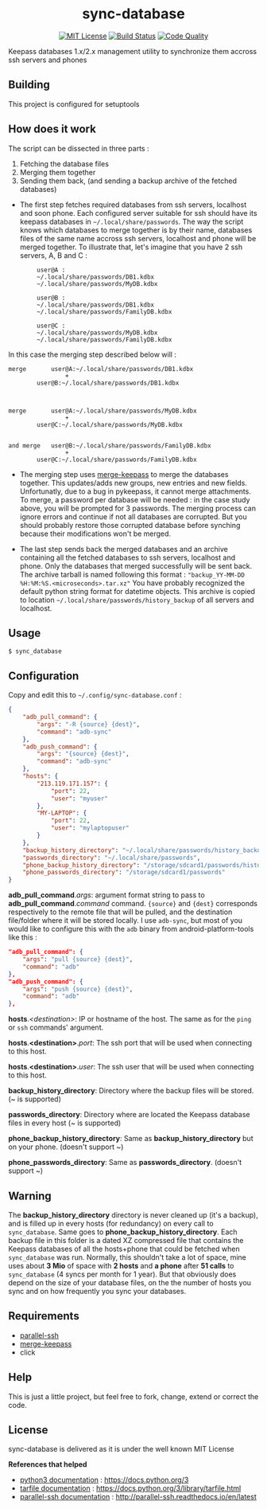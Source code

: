 <h1 align="center">sync-database</h1>

<p align="center">
      <a href="https://scott-hamilton.mit-license.org/"><img alt="MIT License" src="https://img.shields.io/badge/License-MIT-525252.svg?labelColor=292929&logo=creative%20commons&style=for-the-badge" /></a>
	  <a href="https://github.com/SCOTT-HAMILTON/sync-database/actions"><img alt="Build Status" src="https://img.shields.io/github/actions/workflow/status/SCOTT-HAMILTON/sync-database/ci.yml?branch=master&logo=github-actions&style=for-the-badge" /></a>
	  <a href="https://www.codacy.com/gh/SCOTT-HAMILTON/sync-database/dashboard?utm_source=github.com&amp;utm_medium=referral&amp;utm_content=SCOTT-HAMILTON/sync-database&amp;utm_campaign=Badge_Grade"><img alt="Code Quality" src="https://img.shields.io/codacy/grade/e7251769529e4b04bbb4ea94568e1268?logo=codacy&style=for-the-badge" /></a>
</p>

Keepass databases 1.x/2.x management utility to synchronize them
accross ssh servers and phones

## Building

This project is configured for setuptools

## How does it work

The script can be dissected in three parts :
1. Fetching the database files
2. Merging them together
3. Sending them back, (and sending a backup archive of the fetched databases)

 - The first step fetches required databases from ssh servers, localhost and
 soon phone. Each configured server suitable for ssh should have its
keepass databases in `~/.local/share/passwords`. The way the script
knows which databases to merge together is by their name, databases
files of the same name accross ssh servers, localhost and phone will be merged
together. To illustrate that, let's imagine that you
have 2 ssh servers, A, B and C :

```
		user@A :
		~/.local/share/passwords/DB1.kdbx
		~/.local/share/passwords/MyDB.kdbx

		user@B :
		~/.local/share/passwords/DB1.kdbx
		~/.local/share/passwords/FamilyDB.kdbx

		user@C :
		~/.local/share/passwords/MyDB.kdbx
		~/.local/share/passwords/FamilyDB.kdbx
```

In this case the merging step described below will :

```
merge		user@A:~/.local/share/passwords/DB1.kdbx
				+
		user@B:~/.local/share/passwords/DB1.kdbx



merge		user@A:~/.local/share/passwords/MyDB.kdbx
				+
		user@C:~/.local/share/passwords/MyDB.kdbx


and merge	user@B:~/.local/share/passwords/FamilyDB.kdbx
				+
		user@C:~/.local/share/passwords/FamilyDB.kdbx
```

 - The merging step uses [merge-keepass](https://github.com/SCOTT-HAMILTON/merge-keepass)
 to merge the databases together. This updates/adds new groups, new entries and new fields.
 Unfortunatly, due to a bug in pykeepass, it cannot merge attachments. To merge,
 a password per database will be needed : in the case study above, you will be prompted for 3 passwords.
 The merging process can ignore errors and continue if not all databases are corrupted.
 But you should probably restore those corrupted database before synching because their modifications won't be merged.

 - The last step sends back the merged databases and an archive containing all the fetched
 databases to ssh servers, localhost and phone. Only the databases that merged successfully will be sent back.
 The archive tarball is named following this format : `"backup_YY-MM-DD %H:%M:%S.<microseconds>.tar.xz"`
 You have probably recognized the default python string format for datetime objects.
 This archive is copied to location `~/.local/share/passwords/history_backup` of all servers and localhost.

## Usage
```shell_session
$ sync_database
```

## Configuration
Copy and edit this to `~/.config/sync-database.conf` :
```json
{
    "adb_pull_command": {
        "args": "-R {source} {dest}",
        "command": "adb-sync"
    },
    "adb_push_command": {
        "args": "{source} {dest}",
        "command": "adb-sync"
    },
    "hosts": {
        "213.119.171.157": {
            "port": 22,
            "user": "myuser"
        },
        "MY-LAPTOP": {
            "port": 22,
            "user": "mylaptopuser"
        }
    },
    "backup_history_directory": "~/.local/share/passwords/history_backup",
    "passwords_directory": "~/.local/share/passwords",
    "phone_backup_history_directory": "/storage/sdcard1/passwords/history_backup",
    "phone_passwords_directory": "/storage/sdcard1/passwords"
}
```
**adb_pull_command**.*args*: argument format string to pass to **adb_pull_command**.*command* command.
`{source}` and `{dest}` corresponds respectively to the remote file that will be pulled, and the destination file/folder where it will be stored locally.
I use `adb-sync`, but most of you would like to configure this with the `adb` binary from android-platform-tools like this :
```json
"adb_pull_command": {
	"args": "pull {source} {dest}",
	"command": "adb"
},
"adb_push_command": {
	"args": "push {source} {dest}",
	"command": "adb"
},
```
**hosts**.*\<destination\>*: IP or hostname of the host. The same as for the `ping` or `ssh` commands' argument.

**hosts**.**\<destination\>**.*port*: The ssh port that will be used when connecting to this host.

**hosts**.**\<destination\>**.*user*: The ssh user that will be used when connecting to this host.

**backup_history_directory**: Directory where the backup files will be stored. (~ is supported)

**passwords_directory**: Directory where are located the Keepass database files in every host (~ is supported)

**phone_backup_history_directory**: Same as **backup_history_directory** but on your phone. (doesn't support ~)

**phone_passwords_directory**: Same as **passwords_directory**. (doesn't support ~)

## Warning
The **backup_history_directory** directory is never cleaned up (it's a backup), and is filled up in every hosts (for redundancy) on every call to `sync_database`. Same goes to **phone_backup_history_directory**. Each backup file in this folder is a dated XZ compressed file that contains the Keepass databases of all the hosts+phone that could be fetched when `sync_database` was run. Normally, this shouldn't take a lot of space, mine uses about **3 Mio** of space with **2 hosts** and **a phone** after **51 calls** to `sync_database` (4 syncs per month for 1 year). But that obviously does depend on the size of your database files, on the the number of hosts you sync and on how frequently you sync your databases.

## Requirements
 - [parallel-ssh](https://github.com/ParallelSSH/parallel-ssh)
 - [merge-keepass](https://github.com/SCOTT-HAMILTON/merge-keepass)
 - click

## Help
This is just a little project, but feel free to fork, change, extend or correct the code.

## License
sync-database is delivered as it is under the well known MIT License

**References that helped**
 - [python3 documentation] : <https://docs.python.org/3>
 - [tarfile documentation] : <https://docs.python.org/3/library/tarfile.html>
 - [parallel-ssh documentation] : <http://parallel-ssh.readthedocs.io/en/latest>

[//]: # (These are reference links used in the body of this note and get stripped out when the markdown processor does its job. There is no need to format nicely because it shouldn't be seen. Thanks SO - http://stackoverflow.com/questions/4823468/store-comments-in-markdown-syntax)

   [python3 documentation]: <https://docs.python.org/3>
   [tarfile documentation]: <https://docs.python.org/3/library/tarfile.html>
   [parallel-ssh documentation]: <http://parallel-ssh.readthedocs.io/en/latest>
